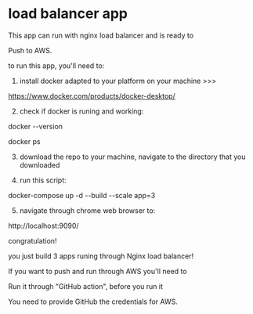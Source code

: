 # load balancer app

This app can run with nginx load balancer and is ready to

Push to AWS. 

to run this app, you'll need to:

1. install docker adapted to your platform on your machine >>>

https://www.docker.com/products/docker-desktop/

2. check if docker is runing and working:

docker --version

docker ps

3. download the repo to your machine, navigate to the directory that you downloaded

4. run this script:

docker-compose up -d --build --scale app=3

5. navigate through chrome web browser to:

http://localhost:9090/

congratulation!

you just build 3 apps runing through Nginx load balancer! 


If you want to push and run through AWS you'll need to

Run it through "GitHub action", before you run it

You need to provide GitHub the credentials for AWS. 

